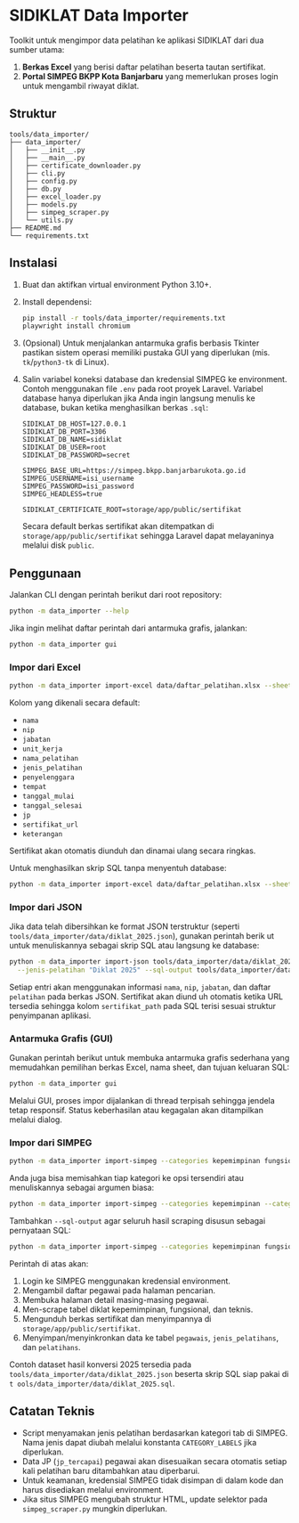 # SIDIKLAT Data Importer

Toolkit untuk mengimpor data pelatihan ke aplikasi SIDIKLAT dari dua sumber utama:

1. **Berkas Excel** yang berisi daftar pelatihan beserta tautan sertifikat.
2. **Portal SIMPEG BKPP Kota Banjarbaru** yang memerlukan proses login untuk mengambil riwayat diklat.

## Struktur

```
tools/data_importer/
├── data_importer/
│   ├── __init__.py
│   ├── __main__.py
│   ├── certificate_downloader.py
│   ├── cli.py
│   ├── config.py
│   ├── db.py
│   ├── excel_loader.py
│   ├── models.py
│   ├── simpeg_scraper.py
│   └── utils.py
├── README.md
└── requirements.txt
```

## Instalasi

1. Buat dan aktifkan virtual environment Python 3.10+.
2. Install dependensi:

   ```bash
   pip install -r tools/data_importer/requirements.txt
   playwright install chromium
   ```

3. (Opsional) Untuk menjalankan antarmuka grafis berbasis Tkinter pastikan sistem operasi memiliki pustaka GUI yang diperlukan (mis. `tk`/`python3-tk` di Linux).

4. Salin variabel koneksi database dan kredensial SIMPEG ke environment. Contoh menggunakan file `.env` pada root proyek Laravel. Variabel database hanya diperlukan jika Anda ingin langsung menulis ke database, bukan ketika menghasilkan berkas `.sql`:

   ```dotenv
   SIDIKLAT_DB_HOST=127.0.0.1
   SIDIKLAT_DB_PORT=3306
   SIDIKLAT_DB_NAME=sidiklat
   SIDIKLAT_DB_USER=root
   SIDIKLAT_DB_PASSWORD=secret

   SIMPEG_BASE_URL=https://simpeg.bkpp.banjarbarukota.go.id
   SIMPEG_USERNAME=isi_username
   SIMPEG_PASSWORD=isi_password
   SIMPEG_HEADLESS=true

   SIDIKLAT_CERTIFICATE_ROOT=storage/app/public/sertifikat
   ```

   Secara default berkas sertifikat akan ditempatkan di `storage/app/public/sertifikat` sehingga Laravel dapat melayaninya melalui disk `public`.

## Penggunaan

Jalankan CLI dengan perintah berikut dari root repository:

```bash
python -m data_importer --help
```

Jika ingin melihat daftar perintah dari antarmuka grafis, jalankan:

```bash
python -m data_importer gui
```

### Impor dari Excel

```bash
python -m data_importer import-excel data/daftar_pelatihan.xlsx --sheet "Sheet1"
```

Kolom yang dikenali secara default:

- `nama`
- `nip`
- `jabatan`
- `unit_kerja`
- `nama_pelatihan`
- `jenis_pelatihan`
- `penyelenggara`
- `tempat`
- `tanggal_mulai`
- `tanggal_selesai`
- `jp`
- `sertifikat_url`
- `keterangan`

Sertifikat akan otomatis diunduh dan dinamai ulang secara ringkas.

Untuk menghasilkan skrip SQL tanpa menyentuh database:

```bash
python -m data_importer import-excel data/daftar_pelatihan.xlsx --sheet "Sheet1" --sql-output output/pelatihan_excel.sql
```

### Impor dari JSON

Jika data telah dibersihkan ke format JSON terstruktur (seperti `tools/data_importer/data/diklat_2025.json`), gunakan perintah berik
ut untuk menuliskannya sebagai skrip SQL atau langsung ke database:

```bash
python -m data_importer import-json tools/data_importer/data/diklat_2025.json \
  --jenis-pelatihan "Diklat 2025" --sql-output tools/data_importer/data/diklat_2025.sql
```

Setiap entri akan menggunakan informasi `nama`, `nip`, `jabatan`, dan daftar `pelatihan` pada berkas JSON. Sertifikat akan diund
uh otomatis ketika URL tersedia sehingga kolom `sertifikat_path` pada SQL terisi sesuai struktur penyimpanan aplikasi.

### Antarmuka Grafis (GUI)

Gunakan perintah berikut untuk membuka antarmuka grafis sederhana yang memudahkan pemilihan berkas Excel, nama sheet, dan tujuan keluaran SQL:

```bash
python -m data_importer gui
```

Melalui GUI, proses impor dijalankan di thread terpisah sehingga jendela tetap responsif. Status keberhasilan atau kegagalan akan ditampilkan melalui dialog.

### Impor dari SIMPEG

```bash
python -m data_importer import-simpeg --categories kepemimpinan fungsional teknis
```

Anda juga bisa memisahkan tiap kategori ke opsi tersendiri atau menuliskannya sebagai argumen biasa:

```bash
python -m data_importer import-simpeg --categories kepemimpinan --categories fungsional teknis
```

Tambahkan `--sql-output` agar seluruh hasil scraping disusun sebagai pernyataan SQL:

```bash
python -m data_importer import-simpeg --categories kepemimpinan fungsional teknis --sql-output output/pelatihan_simpeg.sql
```

Perintah di atas akan:

1. Login ke SIMPEG menggunakan kredensial environment.
2. Mengambil daftar pegawai pada halaman pencarian.
3. Membuka halaman detail masing-masing pegawai.
4. Men-scrape tabel diklat kepemimpinan, fungsional, dan teknis.
5. Mengunduh berkas sertifikat dan menyimpannya di `storage/app/public/sertifikat`.
6. Menyimpan/menyinkronkan data ke tabel `pegawais`, `jenis_pelatihans`, dan `pelatihans`.

Contoh dataset hasil konversi 2025 tersedia pada `tools/data_importer/data/diklat_2025.json` beserta skrip SQL siap pakai di `t
ools/data_importer/data/diklat_2025.sql`.

## Catatan Teknis

- Script menyamakan jenis pelatihan berdasarkan kategori tab di SIMPEG. Nama jenis dapat diubah melalui konstanta `CATEGORY_LABELS` jika diperlukan.
- Data JP (`jp_tercapai`) pegawai akan disesuaikan secara otomatis setiap kali pelatihan baru ditambahkan atau diperbarui.
- Untuk keamanan, kredensial SIMPEG tidak disimpan di dalam kode dan harus disediakan melalui environment.
- Jika situs SIMPEG mengubah struktur HTML, update selektor pada `simpeg_scraper.py` mungkin diperlukan.
